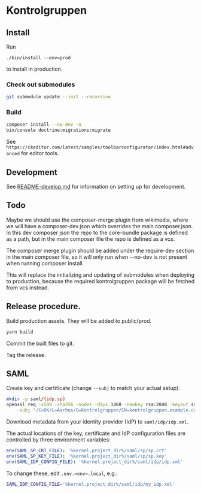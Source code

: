 # Kontrolgruppen

## Install

Run

```
./bin/install --env=prod
```

to install in production.


### Check out submodules
````sh
git submodule update --init --recursive
````

### Build
```sh
composer install --no-dev -o
bin/console doctrine:migrations:migrate
```

See `https://ckeditor.com/latest/samples/toolbarconfigurator/index.html#advanced` for editor tools.

## Development

See [README-develop.md](README-develop.md) for information on setting up for development.

## Todo
Maybe we should use the composer-merge plugin from wikimedia, where we will have a composer-dev.json which overrides the
main composer.json. In this dev composer json the repo to the core-bundle package is defined as a path, but in the main
composer file the repo is defined as a vcs.

The composer merge plugin should be added under the require-dev section in the main composer file, so it will only
run when --no-dev is not present when running composer install.

This will replace the initializing and updating of submodules when deploying to production, because the required kontrolgruppen
package will be fetched from vcs instead.

## Release procedure.

Build production assets. They will be added to public/prod.

```sh
yarn build
```

Commit the built files to git.

Tag the release.


## SAML

Create key and certificate (change `--subj` to match your actual setup):

```sh
mkdir -p saml/{idp,sp}
openssl req -x509 -sha256 -nodes -days 1460 -newkey rsa:2048 -keyout saml/sp/sp.key -out saml/sp/sp.crt \
	-subj "/C=DK/L=Aarhus/O=Kontrolgruppen/CN=kontrolgruppen.example.com/emailAddress=info@kontrolgruppen.example.com"
```

Download metadata from your identity provider (IdP) to `saml/idp/idp.xml`.

The actual locations of the key, certificate and IdP configuration files are controlled by three environment variables:

```yaml
env(SAML_SP_CRT_FILE): '%kernel.project_dir%/saml/sp/sp.crt'
env(SAML_SP_KEY_FILE): '%kernel.project_dir%/saml/sp/sp.key'
env(SAML_IDP_CONFIG_FILE): '%kernel.project_dir%/saml/idp/idp.xml'
```

To change these, edit `.env.«env».local`, e.g.:

```sh
SAML_IDP_CONFIG_FILE='%kernel.project_dir%/saml/idp/my_idp.xml'
```
